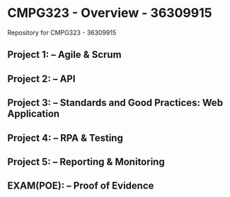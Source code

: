 # CMPG323 - Overview - 36309915
Repository for CMPG323 - 36309915

## Project 1: – Agile & Scrum


## Project 2: – API


## Project 3: – Standards and Good Practices: Web Application

 
## Project 4: – RPA & Testing


## Project 5: – Reporting & Monitoring


## EXAM(POE): – Proof of Evidence

